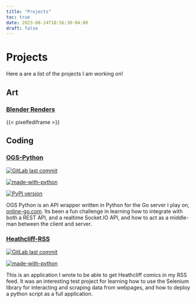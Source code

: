 ```yaml
---
title: "Projects"
toc: true
date: 2023-08-24T10:56:30-04:00
draft: false
---
```


# Projects

Here a are a list of the projects I am working on! 

## Art

### [Blender Renders](https://pixelfed.social/c/627155609825384315)

{{< pixelfediframe >}}

## Coding

### [OGS-Python](https://ogs-python.dakotamarshall.net/) 

[![GitLab last commit](https://img.shields.io/gitlab/last-commit/dakota.marshall%2Fogs-python)](https://gitlab.com/dakota.marshall/ogs-python/-/commits/main) 

[![made-with-python](https://img.shields.io/badge/Made%20with-Python-1f425f.svg)](https://www.python.org/) 

[![PyPI version](https://badge.fury.io/py/ogsapi.svg)](https://badge.fury.io/py/ogsapi)

OGS Python is an API wrapper written in Python for the Go server I play on, [online-go.com](https://online-go.com). Its been a fun challenge in learning how to integrate with both a REST API, and a realtime Socket.IO API, and how to act as a middle-man between the client and server.

### [Heathcliff-RSS](https://gitlab.com/dakota.marshall/heathcliff-rss)

[![GitLab last commit](https://img.shields.io/gitlab/last-commit/dakota.marshall%2Fheathcliff-rss)](https://gitlab.com/dakota.marshall/heathcliff-rss/-/commits/main) 

[![made-with-python](https://img.shields.io/badge/Made%20with-Python-1f425f.svg)](https://www.python.org/)

This is an application I wrote to be able to get Heathcliff comics in my RSS feed. It was an interesting test project for learning how to use the Selenium library for interacting and scraping data from webpages, and how to deploy a python script as a full application.